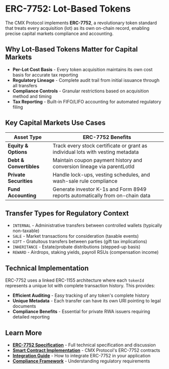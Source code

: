 # ERC-7752: Lot-Based Tokens

The CMX Protocol implements **ERC-7752**, a revolutionary token standard that treats every acquisition (lot) as its own on-chain record, enabling precise capital markets compliance and accounting.

## Why Lot-Based Tokens Matter for Capital Markets

- **Per-Lot Cost Basis** - Every token acquisition maintains its own cost basis for accurate tax reporting
- **Regulatory Lineage** - Complete audit trail from initial issuance through all transfers
- **Compliance Controls** - Granular restrictions based on acquisition method and timing
- **Tax Reporting** - Built-in FIFO/LIFO accounting for automated regulatory filing

## Key Capital Markets Use Cases

| Asset Type              | ERC-7752 Benefits                                                               |
| ----------------------- | ------------------------------------------------------------------------------- |
| **Equity & Options**    | Track every stock certificate or grant as individual lots with vesting metadata |
| **Debt & Convertibles** | Maintain coupon payment history and conversion lineage via parentLotId          |
| **Private Securities**  | Handle lock-ups, vesting schedules, and wash-sale rule compliance               |
| **Fund Accounting**     | Generate investor K-1s and Form 8949 reports automatically from on-chain data   |

## Transfer Types for Regulatory Context

- `INTERNAL` - Administrative transfers between controlled wallets (typically non-taxable)
- `SALE` - Market transactions for consideration (taxable events)
- `GIFT` - Gratuitous transfers between parties (gift tax implications)
- `INHERITANCE` - Estate/probate distributions (stepped-up basis)
- `REWARD` - Airdrops, staking yields, payroll RSUs (compensation income)

## Technical Implementation

ERC-7752 uses a linked ERC-1155 architecture where each `tokenId` represents a unique lot with complete transaction history. This provides:

- **Efficient Auditing** - Easy tracking of any token's complete history
- **Unique Metadata** - Each transfer can have its own URI pointing to legal documents
- **Compliance Benefits** - Essential for private RWA issuers requiring detailed reporting

## Learn More

- **[ERC-7752 Specification](https://ethereum-magicians.org/t/erc-7752-lot-token/20735)** - Full technical specification and discussion
- **[Smart Contract Implementation](contracts.md#erc-7752-lot-tokens)** - CMX Protocol's ERC-7752 contracts
- **[Integration Guide](../developers/README.md)** - How to integrate ERC-7752 in your application
- **[Compliance Framework](../compliance/README.md)** - Understanding regulatory requirements
